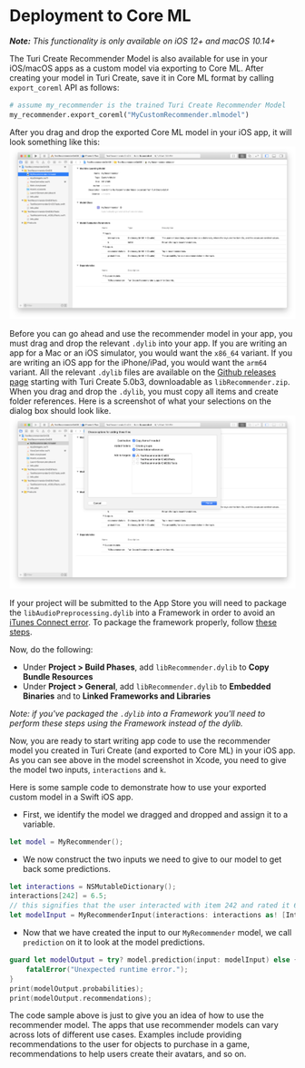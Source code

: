 # Deployment to Core ML

***Note:*** *This functionality is only available on iOS 12+ and macOS 10.14+*

The Turi Create Recommender Model is also available for use in your iOS/macOS
apps as a custom model via exporting to Core ML. After creating your model in Turi
Create, save it in Core ML format by calling `export_coreml` API as follows:

```python
# assume my_recommender is the trained Turi Create Recommender Model
my_recommender.export_coreml("MyCustomRecommender.mlmodel")
```

After you drag and drop the exported Core ML model in your iOS app, it will look something like this:
![Core ML Model Screenshot in Xcode](xcode-mlmodel-shot.png)

Before you can go ahead and use the recommender model in your app, you must
drag and drop the relevant `.dylib` into your app. If you are writing an app
for a Mac or an iOS simulator, you would want the `x86_64` variant.
If you are writing an iOS app for the iPhone/iPad, you would want the
`arm64` variant.
All the relevant `.dylib` files are available on the
[Github releases page](https://github.com/apple/turicreate/releases)
starting with Turi Create 5.0b3, downloadable as `libRecommender.zip`.
When you drag and drop the `.dylib`, you must copy all items and create folder
references. Here is a screenshot of what your selections on the dialog box
should look like.
![libRecommender drag and drop](libRecommender-drag-drop-shot.png)

If your project will be submitted to the App Store you will need to package the `libAudioPreprocessing.dylib` into a Framework in order to avoid an [iTunes Connect error](https://developer.apple.com/library/archive/technotes/tn2435/_index.html#//apple_ref/doc/uid/DTS40017543-CH1-TROUBLESHOOTING_BUNDLE_ERRORS-EMBEDDED__DYLIB_FILES). To package the framework properly, follow [these steps](https://developer.apple.com/library/archive/technotes/tn2435/_index.html#//apple_ref/doc/uid/DTS40017543-CH1-ADD_FRAMEWORK_TARGET).

Now, do the following:
* Under **Project > Build Phases**, add `libRecommender.dylib` to **Copy Bundle Resources**
* Under **Project > General**, add `libRecommender.dylib` to **Embedded Binaries** and to **Linked Frameworks and Libraries**

_Note: if you've packaged the `.dylib` into a Framework you'll need to perform these steps using the Framework instead of the dylib._

Now, you are ready to start writing app code to use the recommender model you
created in Turi Create (and exported to Core ML) in your iOS app.
As you can see above in the model screenshot in Xcode, you need to give the
model two inputs, `interactions` and `k`.

Here is some sample code to demonstrate how to use your exported custom model in a Swift
iOS app.

* First, we identify the model we dragged and dropped and assign it to a variable.

```swift
let model = MyRecommender();
```

* We now construct the two inputs we need to give to our model to get back some
predictions.

```swift
let interactions = NSMutableDictionary();
interactions[242] = 6.5;
// this signifies that the user interacted with item 242 and rated it 6.5 on their scale.
let modelInput = MyRecommenderInput(interactions: interactions as! [Int64 : Double], k: 1);
```

* Now that we have created the input to our `MyRecommender` model, we call `prediction`
on it to look at the model predictions.

```swift
guard let modelOutput = try? model.prediction(input: modelInput) else {
    fatalError("Unexpected runtime error.");
}
print(modelOutput.probabilities);
print(modelOutput.recommendations);

```

The code sample above is just to give you an idea of how to use the recommender model.
The apps that use recommender models can vary across lots of different use cases.
Examples include providing recommendations to the user for objects to purchase
in a game, recommendations to help users create their avatars, and so on.
